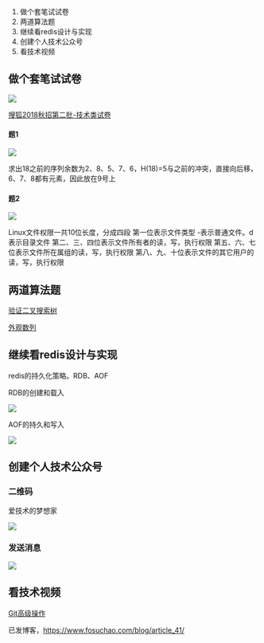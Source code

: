 1. 做个套笔试试卷
2. 两道算法题
3. 继续看redis设计与实现
4. 创建个人技术公众号
5. 看技术视频



## 做个套笔试试卷

![](http://img.fosuchao.com/20200506000007.png)

[搜狐2018秋招第二批-技术类试卷](https://www.nowcoder.com/test/10617414/summary)

#### 题1

![](http://img.fosuchao.com/20200506000044.png)

求出18之前的序列余数为2、8、5、7、6，H(18)=5与之前的冲突，直接向后移，6、7、8都有元素，因此放在9号上

#### 题2

![](http://img.fosuchao.com/20200506000230.png)

Linux文件权限一共10位长度，分成四段 第一位表示文件类型 -表示普通文件。d表示目录文件 第二、三、四位表示文件所有者的读，写，执行权限 第五、六、七位表示文件所在属组的读，写，执行权限 第八、九、十位表示文件的其它用户的读，写，执行权限

## 两道算法题

[验证二叉搜索树](https://leetcode-cn.com/problems/validate-binary-search-tree/)

[外观数列](https://leetcode-cn.com/problems/count-and-say/)

## 继续看redis设计与实现

redis的持久化策略。RDB、AOF

RDB的创建和载入

![](http://img.fosuchao.com/20200506000300.png)

AOF的持久和写入

![](http://img.fosuchao.com/20200506000327.png)

## 创建个人技术公众号

### 二维码

爱技术的梦想家

![](http://img.fosuchao.com/qrcode_for_gh_ee480aa6940b_258.jpg)

### 发送消息

![](http://img.fosuchao.com/20200505222940.png)

## 看技术视频

[Git高级操作](https://www.bilibili.com/video/BV1r741127CM?t=2171)

已发博客，https://www.fosuchao.com/blog/article_41/